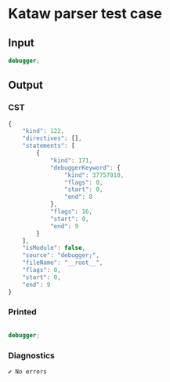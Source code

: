 # Kataw parser test case

## Input

`````js
debugger;
`````

## Output

### CST

```javascript
{
    "kind": 122,
    "directives": [],
    "statements": [
        {
            "kind": 171,
            "debuggerKeyword": {
                "kind": 37757010,
                "flags": 0,
                "start": 0,
                "end": 8
            },
            "flags": 16,
            "start": 0,
            "end": 9
        }
    ],
    "isModule": false,
    "source": "debugger;",
    "fileName": "__root__",
    "flags": 0,
    "start": 0,
    "end": 9
}
```

### Printed

```javascript

debugger;
```

### Diagnostics

```javascript
✔ No errors
```


